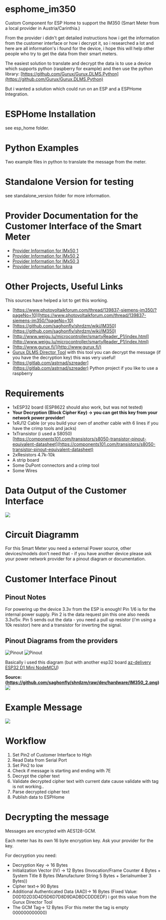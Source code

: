 # esphome_im350
Custom Component for ESP Home to support the IM350 (Smart Meter from a local provider in Austria/Carinthia.)

From the provider i didn't get detailed instructions how i get the information from the customer interface or how i decrypt it, so i researched a lot and here are all information's i found for the device, i hope this will help other people who try to get the data from their smart meters.

The easiest solution to translate and decrypt the data is to use a device which supports python (raspberry for example) and then use the python library: [https://github.com/Gurux/Gurux.DLMS.Python](https://github.com/Gurux/Gurux.DLMS.Python)

But i wanted a solution which could run on an ESP and a ESPHome Integration.

# ESPHome Installation
see esp_home folder.

# Python Examples
Two example files in python to translate the message from the meter.

# Standalone Version for testing
see standalone_version folder for more information.

# Provider Documentation for the Customer Interface of the Smart Meter
* [Provider Information for IMx50 1](docs/provider_informations/im350.pdf)
* [Provider Information for IMx50 2](docs/provider_informations/IMx50_1.pdf)
* [Provider Information for IMx50 3](docs/provider_informations/IMx50_2.pdf)
* [Provider Information for Iskra](docs/provider_informations/iskra.pdf)

# Other Projects, Useful Links
This sources have helped a lot to get this working.
* [https://www.photovoltaikforum.com/thread/139837-siemens-im350/?pageNo=10](https://www.photovoltaikforum.com/thread/139837-siemens-im350/?pageNo=10)
* [https://github.com/saghonfly/shrdzm/wiki/IM350](https://github.com/saghonfly/shrdzm/wiki/IM350)
* [http://www.weigu.lu/microcontroller/smartyReader_P1/index.html](http://www.weigu.lu/microcontroller/smartyReader_P1/index.html)
* [http://www.gurux.fi/](http://www.gurux.fi/)
* [Gurux DLMS Director Tool](http://www.gurux.fi/Downloads/gxdlmsdirector46/GXDLMSDirector.application) with this tool you can decrypt the message (if you have the decryption key) this was very useful!
* [https://gitlab.com/astrnad/szreader](https://gitlab.com/astrnad/szreader) Python project if you like to use a raspberry

# Requirements
* 1xESP32 board (ESP8622 should also work, but was not tested)
* **Your Decryption (Block Cipher Key) -> you can get this key from your network power provider!**
* 1xRJ12 Cable (or you build your own of another cable with 6 lines if you have the crimp tools and jacks)
* 1xTransistor (i used a S8050)
[https://components101.com/transistors/s8050-transistor-pinout-equivalent-datasheet](https://components101.com/transistors/s8050-transistor-pinout-equivalent-datasheet)
* 2xResistors 4.7k-10k
* A strip board
* Some DuPont connectors and a crimp tool
* Some Wires

# Data Output of the Customer Interface
![](docs/images/data_output_customer_interface.png)

# Circuit Diagramm
For this Smart Meter you need a external Power source, other devices/models don't need that - if you have another device please ask your power network provider for a pinout diagram or documentation.

# Customer Interface Pinout

## Pinout Notes
For powering up the device 3.3v from the ESP is enough!
Pin 1/6 is for the internal power supply.
Pin 2 is the data request pin this one also needs 3.3v/5v.
Pin 5 sends out the data - you need a pull up resistor (i'm using a 10k resistor) here and a transistor for inverting the signal.

## Pinout Diagrams from the providers
![Pinout](docs/images/customer_interface_pinout.png)
![Pinout](docs/images/pinout_2.png)


Basically i used this diagram (but with another esp32 board [az-delivery ESP32 D1 Mini NodeMCU](https://www.az-delivery.de/en/products/esp32-d1-mini?_pos=2&_sid=4f329af42&_ss=r))

**Source: (https://github.com/saghonfly/shrdzm/raw/dev/hardware/IM350_2.png)**
![](docs/images/circuit.png)

# Example Message
![](docs/images/message.png)

# Workflow
1. Set Pin2 of Customer Interface to High
2. Read Data from Serial Port
3. Set Pin2 to low
4. Check if message is starting and ending with 7E
5. Decrypt the cipher text
6. Validate decrypted cipher text with current date cause validate with tag is not working..
7. Parse decrypted cipher text
8. Publish data to ESPHome

# Decrypting the message
Messages are encrypted with AES128-GCM. 

Each meter has its own 16 byte encryption key. Ask your provider for the key.

For decryption you need:
* Decryption Key -> 16 Bytes
* Initialization Vector (IV) -> 12 Bytes (Invocation/Frame Counter 4 Bytes + System Title 8 Bytes (Manufacturer String 5 Bytes + Serialnumber 3 Bytes))
* Cipher text-> 90 Bytes
* Additional Authenticated Data (AAD)-> 16 Bytes (Fixed Value: D0D1D2D3D4D5D6D7D8D9DADBDCDDDEDF) i got this value from the Gurux Director Tool
* The GCM Tag-> 12 Bytes (For this meter the tag is empty 000000000000)